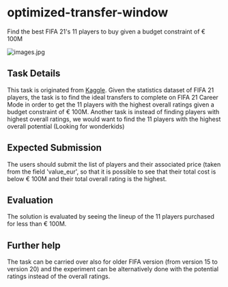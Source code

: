 # optimized-transfer-window
Find the best FIFA 21's 11 players to buy given a budget constraint of € 100M

![images.jpg](https://images.livemint.com/img/2020/06/19/600x338/Fifa_1592566574619_1592566698613.png?raw=true)

## Task Details
This task is originated from [Kaggle](https://www.kaggle.com/stefanoleone992/fifa-21-complete-player-dataset/tasks?taskId=2397). Given the statistics dataset of FIFA 21 players, the task is to find the ideal transfers to complete on FIFA 21 Career Mode in order to get the 11 players with the highest overall ratings given a budget constraint of € 100M. Another task is instead of finding players with highest overall ratings, we would want to find the 11 players with the highest overall potential (Looking for wonderkids)

## Expected Submission
The users should submit the list of players and their associated price (taken from the field 'value_eur', so that it is possible to see that their total cost is below € 100M and their total overall rating is the highest.

## Evaluation
The solution is evaluated by seeing the lineup of the 11 players purchased for less than € 100M.

## Further help
The task can be carried over also for older FIFA version (from version 15 to version 20) and the experiment can be alternatively done with the potential ratings instead of the overall ratings.



